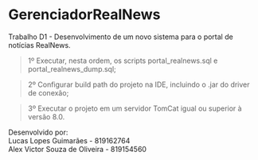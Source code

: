 # GerenciadorRealNews
Trabalho D1 - Desenvolvimento de um novo sistema para o portal de notícias RealNews.

> 1º Executar, nesta ordem, os scripts portal_realnews.sql e portal_realnews_dump.sql;

> 2º Configurar build path do projeto na IDE, incluindo o .jar do driver de conexão;

> 3º Executar o projeto em um servidor TomCat igual ou superior à versão 8.0.


Desenvolvido por:<br>
Lucas Lopes Guimarães - 819162764<br>
Alex Victor Souza de Oliveira - 819154560
